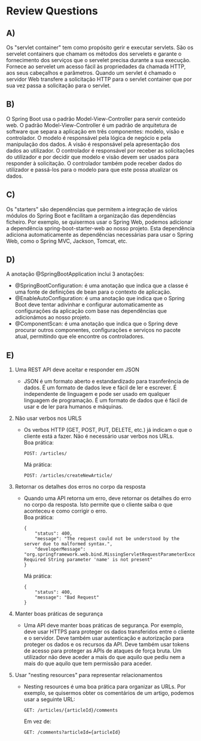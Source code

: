 

# Review Questions

## A)

Os "servlet container" tem como propósito gerir e executar servlets. São os servelet containers que chamam os métodos dos servelets e garante o fornecimento dos serviços que o servelet precisa durante a sua execução. Fornece ao servelet um acesso fácil às propriedades da chamada HTTP, aos seus cabeçalhos e parâmetros. Quando um servlet é chamado o servidor Web transfere a solicitação HTTP para o servlet container que por sua vez passa a solicitação para o servlet. 

## B)

O Spring Boot usa o padrão Model-View-Controller para servir conteúdo web. O padrão Model-View-Controller é um padrão de arquitetura de software que separa a aplicação em três componentes: modelo, visão e controlador.
O modelo é responsável pela lógica de negócio e pela manipulação dos dados.
A visão é responsável pela apresentação dos dados ao utilizador.
O controlador é responsável por receber as solicitações do utilizador e por decidir que modelo e visão devem ser usados para responder à solicitação. O controlador também pode receber dados do utilizador e passá-los para o modelo para que este possa atualizar os dados.

## C)

Os "starters" são dependências que permitem a integração de vários módulos do Spring Boot e facilitam a organização das dependências ficheiro. Por exemplo, se quisermos usar o Spring Web, podemos adicionar a dependência spring-boot-starter-web ao nosso projeto. Esta dependência adiciona automaticamente as dependências necessárias para usar o Spring Web, como o Spring MVC, Jackson, Tomcat, etc.

## D)

A anotação @SpringBootApplication inclui 3 anotações:
* @SpringBootConfiguration: é uma anotação que indica que a classe é uma fonte de definições de bean para o contexto de aplicação.
* @EnableAutoConfiguration: é uma anotação que indica que o Spring Boot deve tentar adivinhar e configurar automaticamente as configurações da aplicação com base nas dependências que adicionámos ao nosso projeto.
* @ComponentScan: é uma anotação que indica que o Spring deve procurar outros componentes, configurações e serviços no pacote atual, permitindo que ele encontre os controladores. 

## E)

1. Uma REST API deve aceitar e responder em JSON
	* JSON é um formato aberto e estandardizado para trasnferência de dados. É um formato de dados leve e fácil de ler e escrever. É independente de linguagem e pode ser usado em qualquer linguagem de programação. É um formato de dados que é fácil de usar e de ler para humanos e máquinas.
2. Não usar verbos nos URLS
	* Os verbos HTTP (GET, POST, PUT, DELETE, etc.) já indicam o que o cliente está a fazer. Não é necessário usar verbos nos URLs.<br>Boa prática:
		```
		POST: /articles/
		```
		Má prática:
		```
		POST: /articles/createNewArticle/
		```
3. Retornar os detalhes dos erros no corpo da resposta
	* Quando uma API retorna um erro, deve retornar os detalhes do erro no corpo da resposta. Isto permite que o cliente saiba o que aconteceu e como corrigir o erro. <br>Boa prática:
		```
		{
			"status": 400,
			"message": "The request could not be understood by the server due to malformed syntax.",
			"developerMessage": "org.springframework.web.bind.MissingServletRequestParameterException: Required String parameter 'name' is not present"
		}
		```
		Má prática:
		```
		{
			"status": 400,
			"message": "Bad Request"
		}
		```
4. Manter boas práticas de segurança
	* Uma API deve manter boas práticas de segurança. Por exemplo, deve usar HTTPS para proteger os dados transferidos entre o cliente e o servidor. Deve também usar autenticação e autorização para proteger os dados e os recursos da API. Deve também usar tokens de acesso para proteger as APIs de ataques de força bruta. Um utilizador não deve aceder a mais do que aquilo que pediu nem a mais do que aquilo que tem permissão para aceder.

5. Usar "nesting resources" para representar relacionamentos
	* Nesting resources é uma boa prática para organizar as URLs. Por exemplo, se quisermos obter os comentários de um artigo, podemos usar a seguinte URL:
		```
		GET: /articles/{articleId}/comments
		```
		Em vez de:
		```
		GET: /comments?articleId={articleId}
		```




